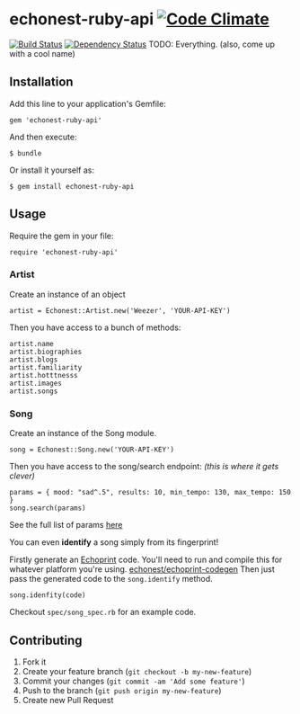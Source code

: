 # echonest-ruby-api [![Code Climate](https://codeclimate.com/github/maxehmookau/echonest-ruby-api.png)](https://codeclimate.com/github/maxehmookau/echonest-ruby-api)
[![Build Status](https://travis-ci.org/maxehmookau/echonest-ruby-api.png)](https://travis-ci.org/maxehmookau/echonest-ruby-api)
[![Dependency Status](https://gemnasium.com/maxehmookau/echonest-ruby-api.png)](https://gemnasium.com/maxehmookau/echonest-ruby-api)
TODO: Everything. (also, come up with a cool name)

## Installation

Add this line to your application's Gemfile:

    gem 'echonest-ruby-api'

And then execute:

    $ bundle

Or install it yourself as:

    $ gem install echonest-ruby-api


## Usage

Require the gem in your file:

    require 'echonest-ruby-api'

### Artist


Create an instance of an object

    artist = Echonest::Artist.new('Weezer', 'YOUR-API-KEY')

Then you have access to a bunch of methods:

    artist.name
    artist.biographies
    artist.blogs
    artist.familiarity
    artist.hotttnesss
    artist.images
    artist.songs

### Song

Create an instance of the Song module.

    song = Echonest::Song.new('YOUR-API-KEY')

Then you have access to the song/search endpoint:
*(this is where it gets clever)*

    params = { mood: "sad^.5", results: 10, min_tempo: 130, max_tempo: 150 }
    song.search(params)

See the full list of params [here](http://developer.echonest.com/docs/v4/song.html#search)

You can even **identify** a song simply from its fingerprint!

Firstly generate an [Echoprint](http://echoprint.me/) code. You'll need to run and compile this for whatever platform you're using. [echonest/echoprint-codegen](https://github.com/echonest/echoprint-codegen) Then just pass the generated code to the `song.identify` method.

    song.idenfity(code)

Checkout `spec/song_spec.rb` for an example code. 

## Contributing

1. Fork it
2. Create your feature branch (`git checkout -b my-new-feature`)
3. Commit your changes (`git commit -am 'Add some feature'`)
4. Push to the branch (`git push origin my-new-feature`)
5. Create new Pull Request
